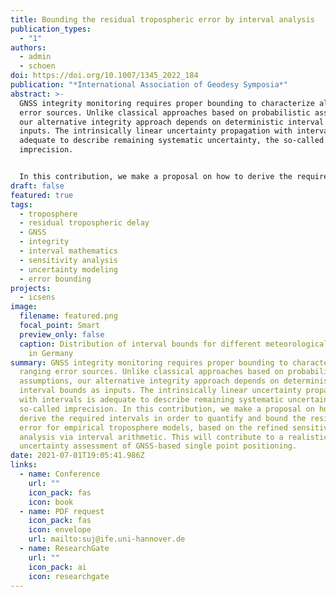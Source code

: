 ```yaml
---
title: Bounding the residual tropospheric error by interval analysis
publication_types:
  - "1"
authors:
  - admin
  - schoen
doi: https://doi.org/10.1007/1345_2022_184
publication: "*International Association of Geodesy Symposia*"
abstract: >-
  GNSS integrity monitoring requires proper bounding to characterize all ranging
  error sources. Unlike classical approaches based on probabilistic assumptions,
  our alternative integrity approach depends on deterministic interval bounds as
  inputs. The intrinsically linear uncertainty propagation with intervals is
  adequate to describe remaining systematic uncertainty, the so-called
  imprecision. 


  In this contribution, we make a proposal on how to derive the required intervals in order to quantify and bound the residual error for empirical troposphere models, based on the refined sensitivity analysis via interval arithmetic. We evaluated experimentally the Saastamoinen model with (i) a priori ISO standard atmosphere, and (ii) on-site meteorological measurements from IGS and Deutscher Wetterdienst (DWD) stations as inputs. We obtain consistent and complete enclosure of residual ZPD errors w.r.t IGS ZPD products. Thanks to the DWD dense network, interval maps for meteorological parameters and residual ZPD errors are generated for Germany as by-products. These experimental results and products are finally validated, taking advantage of the high-quality tropospheric delays estimated by the Vienna Ray Tracer. Overall, the results indicate that our strategy based on interval analysis successfully bounds tropospheric model uncertainty. This will contribute to a realistic uncertainty assessment of GNSS-based single point positioning.
draft: false
featured: true
tags:
  - troposphere
  - residual tropospheric delay
  - GNSS
  - integrity
  - interval mathematics
  - sensitivity analysis
  - uncertainty modeling
  - error bounding
projects:
  - icsens
image:
  filename: featured.png
  focal_point: Smart
  preview_only: false
  caption: Distribution of interval bounds for different meteorological parameters
    in Germany
summary: GNSS integrity monitoring requires proper bounding to characterize all
  ranging error sources. Unlike classical approaches based on probabilistic
  assumptions, our alternative integrity approach depends on deterministic
  interval bounds as inputs. The intrinsically linear uncertainty propagation
  with intervals is adequate to describe remaining systematic uncertainty, the
  so-called imprecision. In this contribution, we make a proposal on how to
  derive the required intervals in order to quantify and bound the residual
  error for empirical troposphere models, based on the refined sensitivity
  analysis via interval arithmetic. This will contribute to a realistic
  uncertainty assessment of GNSS-based single point positioning.
date: 2021-07-01T19:05:41.986Z
links:
  - name: Conference
    url: ""
    icon_pack: fas
    icon: book
  - name: PDF request
    icon_pack: fas
    icon: envelope
    url: mailto:suj@ife.uni-hannover.de
  - name: ResearchGate
    url: ""
    icon_pack: ai
    icon: researchgate
---
```

